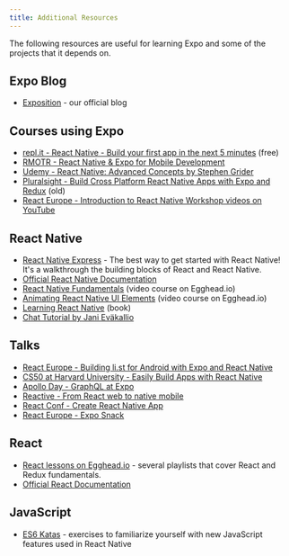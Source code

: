 ```yaml
---
title: Additional Resources
---
```


The following resources are useful for learning Expo and some of the projects that it depends on.

## Expo Blog

- [Exposition](https://blog.expo.io/) - our official blog

## Courses using Expo

- [repl.it - React Native - Build your first app in the next 5 minutes](https://repl.it/site/react_native) (free)
- [RMOTR - React Native & Expo for Mobile Development](https://rmotr.com/introduction-to-react-native-and-expo)
- [Udemy - React Native: Advanced Concepts by Stephen Grider](https://www.udemy.com/react-native-advanced/)
- [Pluralsight - Build Cross Platform React Native Apps with Expo and Redux](https://www.pluralsight.com/courses/build-react-native-exponent-redux-apps) (old)
- [React Europe - Introduction to React Native Workshop videos on YouTube](https://www.youtube.com/playlist?list=PLCC436JpVnK2RFms3NG9ubPToWCNbMLbT)

## React Native

- [React Native Express](http://www.reactnativeexpress.com/) - The best way to get started with React Native! It's a walkthrough the building blocks of React and React Native.
- [Official React Native Documentation](https://facebook.github.io/react-native/docs/sample-application-movies.html)
- [React Native Fundamentals](https://egghead.io/courses/react-native-fundamentals) (video course on Egghead.io)
- [Animating React Native UI Elements](https://egghead.io/courses/animate-react-native-ui-elements) (video course on Egghead.io)
- [Learning React Native](http://shop.oreilly.com/product/0636920041511.do) (book)
- [Chat Tutorial by Jani Eväkallio](https://github.com/jevakallio/react-native-chat-tutorial)

## Talks

- [React Europe - Building li.st for Android with Expo and React Native](https://www.youtube.com/watch?v=cI9bDvDEsYE)
- [CS50 at Harvard University - Easily Build Apps with React Native](https://www.youtube.com/watch?v=uFrAZfPW9JY)
- [Apollo Day - GraphQL at Expo](https://www.youtube.com/watch?v=E398q4HGRBA)
- [Reactive - From React web to native mobile](https://www.youtube.com/watch?v=-XxSCi8TKuk)
- [React Conf - Create React Native App](https://www.youtube.com/watch?v=9baaVjGdBqs)
- [React Europe - Expo Snack](https://www.youtube.com/watch?v=U0vnAW4UNXE)

## React

- [React lessons on Egghead.io](https://egghead.io/technologies/react) - several playlists that cover React and Redux fundamentals.
- [Official React Documentation](https://facebook.github.io/react/docs/getting-started.html)

## JavaScript

- [ES6 Katas](http://es6katas.org/) - exercises to familiarize yourself with new JavaScript features used in React Native
